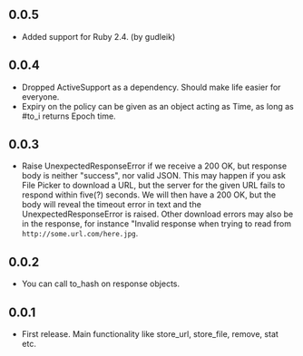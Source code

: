 ## 0.0.5
* Added support for Ruby 2.4. (by gudleik)

## 0.0.4
* Dropped ActiveSupport as a dependency. Should make life easier for everyone.
* Expiry on the policy can be given as an object acting as Time, as long as #to_i
  returns Epoch time.

## 0.0.3
* Raise UnexpectedResponseError if we receive a 200 OK, but response body is neither "success", nor valid JSON.
  This may happen if you ask File Picker to download a URL, but the server for the given URL fails to respond
  within five(?) seconds. We will then have a 200 OK, but the body will reveal the timeout error in text and
  the UnexpectedResponseError is raised. Other download errors may also be in the response, for instance
  "Invalid response when trying to read from `http://some.url.com/here.jpg`.

## 0.0.2
* You can call to_hash on response objects.

## 0.0.1
* First release. Main functionality like store_url, store_file, remove, stat etc.
